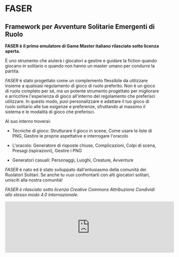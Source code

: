 # FASER 

## Framework per Avventure Solitarie Emergenti di Ruolo

**FASER è il primo emulatore di Game Master italiano rilasciato sotto licenza aperta.**

È uno strumento che aiuterà i giocatori a gestire e guidare la fiction quando giocano in solitario o quando non hanno un master umano per condurre la partita.

*FASER* è stato progettato come un complemento flessibile da utilizzare insieme a qualsiasi regolamento di gioco di ruolo preferito. Non è un gioco di ruolo completo per sé, ma un potente strumento progettato per migliorare e arricchire l'esperienza di gioco all'interno del regolamento che preferisci utilizzare. In questo modo, puoi personalizzare e adattare il tuo gioco di ruolo solitario alle tue esigenze e preferenze, sfruttando al massimo il sistema e le modalità di gioco che preferisci.

Al suo interno troverai:

- Tecniche di gioco: Strutturare il gioco in scene, Come usare le liste di PNG, Gestire le proprie aspettative e interrogare l'oracolo

- L'oracolo: Generatore di risposte chiuse, Complicazioni, Colpi di scena, Presagi (ispirazioni), Gestire i PNG

- Generatori casuali: Personaggi, Luoghi, Creature, Avventure

*FASER* è nato ed è stato sviluppato dall'entusiasmo della comunità dei Ruolatori Solitari. Se anche tu vuoi confrontarti con alti giocatori solitari, unisciti alla nostra comunità!

*FASER è rilasciato sotto licenza Creative Commons Attribuzione Condividi allo stesso modo 4.0 Internazionale.*

<iframe frameborder="0" src="https://itch.io/embed/2318548" width="552" height="167"><a href="https://ruolatorisolitari.itch.io/faser">FASER by Ruolatori Solitari</a></iframe>